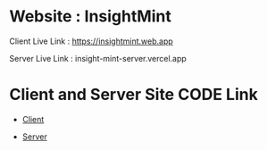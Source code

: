 # Website : InsightMint

Client Live Link : https://insightmint.web.app

Server Live Link : insight-mint-server.vercel.app

# Client and Server Site CODE Link

- [Client](https://github.com/programming-hero-web-course1/b8a12-client-side-Ateka-Oishi) 

- [Server](https://github.com/programming-hero-web-course1/b8a12-server-side-Ateka-Oishi)

